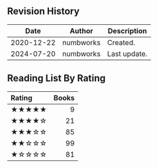 ## Revision History

|Date|Author|Description|
|---|---|---|
|2020-12-22|numbworks|Created.|
|2024-07-20|numbworks|Last update.|

## Reading List By Rating

| Rating   |   Books |
|:---------|--------:|
| ★★★★★    |       9 |
| ★★★★☆    |      21 |
| ★★★☆☆    |      85 |
| ★★☆☆☆    |      99 |
| ★☆☆☆☆    |      81 |
